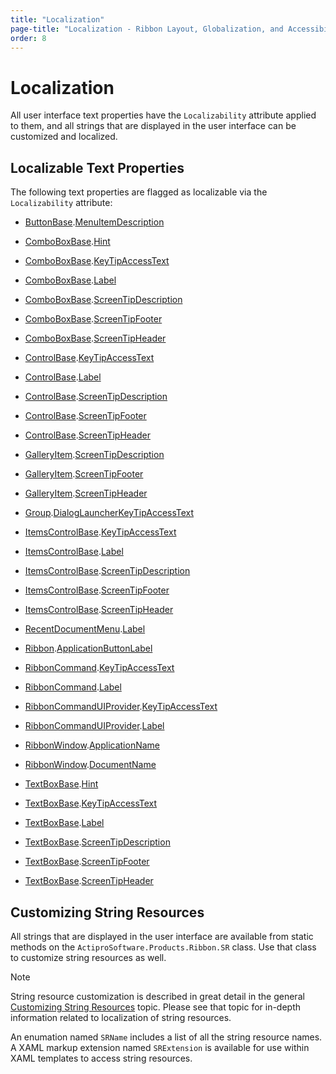```yaml
---
title: "Localization"
page-title: "Localization - Ribbon Layout, Globalization, and Accessibility Features"
order: 8
---
```

# Localization

All user interface text properties have the `Localizability` attribute applied to them, and all strings that are displayed in the user interface can be customized and localized.

## Localizable Text Properties

The following text properties are flagged as localizable via the `Localizability` attribute:

- [ButtonBase](xref:@ActiproUIRoot.Controls.Ribbon.Controls.Primitives.ButtonBase).[MenuItemDescription](xref:@ActiproUIRoot.Controls.Ribbon.Controls.Primitives.ButtonBase.MenuItemDescription)

- [ComboBoxBase](xref:@ActiproUIRoot.Controls.Ribbon.Controls.Primitives.ComboBoxBase).[Hint](xref:@ActiproUIRoot.Controls.Ribbon.Controls.Primitives.ComboBoxBase.Hint)

- [ComboBoxBase](xref:@ActiproUIRoot.Controls.Ribbon.Controls.Primitives.ComboBoxBase).[KeyTipAccessText](xref:@ActiproUIRoot.Controls.Ribbon.Controls.Primitives.ComboBoxBase.KeyTipAccessText)

- [ComboBoxBase](xref:@ActiproUIRoot.Controls.Ribbon.Controls.Primitives.ComboBoxBase).[Label](xref:@ActiproUIRoot.Controls.Ribbon.Controls.Primitives.ComboBoxBase.Label)

- [ComboBoxBase](xref:@ActiproUIRoot.Controls.Ribbon.Controls.Primitives.ComboBoxBase).[ScreenTipDescription](xref:@ActiproUIRoot.Controls.Ribbon.Controls.Primitives.ComboBoxBase.ScreenTipDescription)

- [ComboBoxBase](xref:@ActiproUIRoot.Controls.Ribbon.Controls.Primitives.ComboBoxBase).[ScreenTipFooter](xref:@ActiproUIRoot.Controls.Ribbon.Controls.Primitives.ComboBoxBase.ScreenTipFooter)

- [ComboBoxBase](xref:@ActiproUIRoot.Controls.Ribbon.Controls.Primitives.ComboBoxBase).[ScreenTipHeader](xref:@ActiproUIRoot.Controls.Ribbon.Controls.Primitives.ComboBoxBase.ScreenTipHeader)

- [ControlBase](xref:@ActiproUIRoot.Controls.Ribbon.Controls.Primitives.ControlBase).[KeyTipAccessText](xref:@ActiproUIRoot.Controls.Ribbon.Controls.Primitives.ControlBase.KeyTipAccessText)

- [ControlBase](xref:@ActiproUIRoot.Controls.Ribbon.Controls.Primitives.ControlBase).[Label](xref:@ActiproUIRoot.Controls.Ribbon.Controls.Primitives.ControlBase.Label)

- [ControlBase](xref:@ActiproUIRoot.Controls.Ribbon.Controls.Primitives.ControlBase).[ScreenTipDescription](xref:@ActiproUIRoot.Controls.Ribbon.Controls.Primitives.ControlBase.ScreenTipDescription)

- [ControlBase](xref:@ActiproUIRoot.Controls.Ribbon.Controls.Primitives.ControlBase).[ScreenTipFooter](xref:@ActiproUIRoot.Controls.Ribbon.Controls.Primitives.ControlBase.ScreenTipFooter)

- [ControlBase](xref:@ActiproUIRoot.Controls.Ribbon.Controls.Primitives.ControlBase).[ScreenTipHeader](xref:@ActiproUIRoot.Controls.Ribbon.Controls.Primitives.ControlBase.ScreenTipHeader)

- [GalleryItem](xref:@ActiproUIRoot.Controls.Ribbon.Controls.GalleryItem).[ScreenTipDescription](xref:@ActiproUIRoot.Controls.Ribbon.Controls.GalleryItem.ScreenTipDescription)

- [GalleryItem](xref:@ActiproUIRoot.Controls.Ribbon.Controls.GalleryItem).[ScreenTipFooter](xref:@ActiproUIRoot.Controls.Ribbon.Controls.GalleryItem.ScreenTipFooter)

- [GalleryItem](xref:@ActiproUIRoot.Controls.Ribbon.Controls.GalleryItem).[ScreenTipHeader](xref:@ActiproUIRoot.Controls.Ribbon.Controls.GalleryItem.ScreenTipHeader)

- [Group](xref:@ActiproUIRoot.Controls.Ribbon.Controls.Group).[DialogLauncherKeyTipAccessText](xref:@ActiproUIRoot.Controls.Ribbon.Controls.Group.DialogLauncherKeyTipAccessText)

- [ItemsControlBase](xref:@ActiproUIRoot.Controls.Ribbon.Controls.Primitives.ItemsControlBase).[KeyTipAccessText](xref:@ActiproUIRoot.Controls.Ribbon.Controls.Primitives.ItemsControlBase.KeyTipAccessText)

- [ItemsControlBase](xref:@ActiproUIRoot.Controls.Ribbon.Controls.Primitives.ItemsControlBase).[Label](xref:@ActiproUIRoot.Controls.Ribbon.Controls.Primitives.ItemsControlBase.Label)

- [ItemsControlBase](xref:@ActiproUIRoot.Controls.Ribbon.Controls.Primitives.ItemsControlBase).[ScreenTipDescription](xref:@ActiproUIRoot.Controls.Ribbon.Controls.Primitives.ItemsControlBase.ScreenTipDescription)

- [ItemsControlBase](xref:@ActiproUIRoot.Controls.Ribbon.Controls.Primitives.ItemsControlBase).[ScreenTipFooter](xref:@ActiproUIRoot.Controls.Ribbon.Controls.Primitives.ItemsControlBase.ScreenTipFooter)

- [ItemsControlBase](xref:@ActiproUIRoot.Controls.Ribbon.Controls.Primitives.ItemsControlBase).[ScreenTipHeader](xref:@ActiproUIRoot.Controls.Ribbon.Controls.Primitives.ItemsControlBase.ScreenTipHeader)

- [RecentDocumentMenu](xref:@ActiproUIRoot.Controls.Ribbon.Controls.RecentDocumentMenu).[Label](xref:@ActiproUIRoot.Controls.Ribbon.Controls.RecentDocumentMenu.Label)

- [Ribbon](xref:@ActiproUIRoot.Controls.Ribbon.Ribbon).[ApplicationButtonLabel](xref:@ActiproUIRoot.Controls.Ribbon.Ribbon.ApplicationButtonLabel)

- [RibbonCommand](xref:@ActiproUIRoot.Controls.Ribbon.Input.RibbonCommand).[KeyTipAccessText](xref:@ActiproUIRoot.Controls.Ribbon.Input.RibbonCommand.KeyTipAccessText)

- [RibbonCommand](xref:@ActiproUIRoot.Controls.Ribbon.Input.RibbonCommand).[Label](xref:@ActiproUIRoot.Controls.Ribbon.Input.RibbonCommand.Label)

- [RibbonCommandUIProvider](xref:@ActiproUIRoot.Controls.Ribbon.Input.RibbonCommandUIProvider).[KeyTipAccessText](xref:@ActiproUIRoot.Controls.Ribbon.Input.RibbonCommandUIProvider.KeyTipAccessText)

- [RibbonCommandUIProvider](xref:@ActiproUIRoot.Controls.Ribbon.Input.RibbonCommandUIProvider).[Label](xref:@ActiproUIRoot.Controls.Ribbon.Input.RibbonCommandUIProvider.Label)

- [RibbonWindow](xref:@ActiproUIRoot.Controls.Ribbon.RibbonWindow).[ApplicationName](xref:@ActiproUIRoot.Controls.Ribbon.RibbonWindow.ApplicationName)

- [RibbonWindow](xref:@ActiproUIRoot.Controls.Ribbon.RibbonWindow).[DocumentName](xref:@ActiproUIRoot.Controls.Ribbon.RibbonWindow.DocumentName)

- [TextBoxBase](xref:@ActiproUIRoot.Controls.Ribbon.Controls.Primitives.TextBoxBase).[Hint](xref:@ActiproUIRoot.Controls.Ribbon.Controls.Primitives.TextBoxBase.Hint)

- [TextBoxBase](xref:@ActiproUIRoot.Controls.Ribbon.Controls.Primitives.TextBoxBase).[KeyTipAccessText](xref:@ActiproUIRoot.Controls.Ribbon.Controls.Primitives.TextBoxBase.KeyTipAccessText)

- [TextBoxBase](xref:@ActiproUIRoot.Controls.Ribbon.Controls.Primitives.TextBoxBase).[Label](xref:@ActiproUIRoot.Controls.Ribbon.Controls.Primitives.TextBoxBase.Label)

- [TextBoxBase](xref:@ActiproUIRoot.Controls.Ribbon.Controls.Primitives.TextBoxBase).[ScreenTipDescription](xref:@ActiproUIRoot.Controls.Ribbon.Controls.Primitives.TextBoxBase.ScreenTipDescription)

- [TextBoxBase](xref:@ActiproUIRoot.Controls.Ribbon.Controls.Primitives.TextBoxBase).[ScreenTipFooter](xref:@ActiproUIRoot.Controls.Ribbon.Controls.Primitives.TextBoxBase.ScreenTipFooter)

- [TextBoxBase](xref:@ActiproUIRoot.Controls.Ribbon.Controls.Primitives.TextBoxBase).[ScreenTipHeader](xref:@ActiproUIRoot.Controls.Ribbon.Controls.Primitives.TextBoxBase.ScreenTipHeader)

## Customizing String Resources

All strings that are displayed in the user interface are available from static methods on the `ActiproSoftware.Products.Ribbon.SR` class.  Use that class to customize string resources as well.

> [!NOTE]
> String resource customization is described in great detail in the general [Customizing String Resources](../../customizing-string-resources.md) topic.  Please see that topic for in-depth information related to localization of string resources.

An enumation named `SRName` includes a list of all the string resource names.  A XAML markup extension named `SRExtension` is available for use within XAML templates to access string resources.
